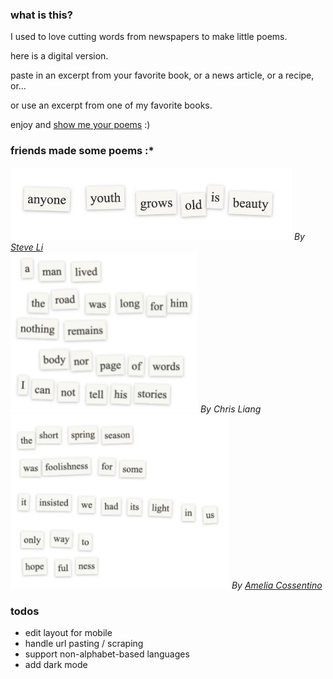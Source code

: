 ### what is this?
I used to love cutting words from newspapers to make little poems.

here is a digital version.

paste in an excerpt from your favorite book, or a news article, or a recipe, or...

or use an excerpt from one of my favorite books.

enjoy and [show me your poems](https://x.com/kbarley66) :) 

### friends made some poems :*
<img src="ex/steve.png" alt="steve poem" width="450">
<i>By <a href="https://x.com/steveshenli">Steve Li</a></i>
<br>


<img src="ex/chris.png" alt="chris poem" width="300">
<i>By Chris Liang</i>
<br>


<img src="ex/amelia.png" alt="amelia poem" width="350">
<i>By <a href="https://www.instagram.com/ameliacomix/">Amelia Cossentino</a></i>

### todos
- edit layout for mobile
- handle url pasting / scraping
- support non-alphabet-based languages
- add dark mode

